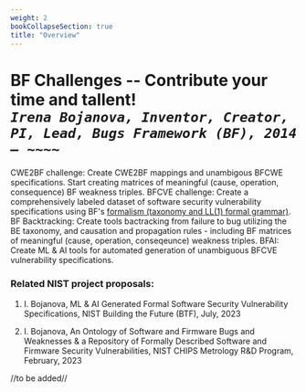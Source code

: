 ```yaml
---
weight: 2
bookCollapseSection: true
title: "Overview"
---
```

# BF Challenges -- Contribute your time and tallent!<br/>_`Irena Bojanova, Inventor, Creator, PI, Lead, Bugs Framework (BF), 2014 – ~~~~`_

CWE2BF challenge: Create CWE2BF mappings and unambigous BFCWE specifications. Start creating matrices of meaningful (cause, operation, consequence) BF weakness triples.
BFCVE challenge: Create a comprehensively labeled dataset of software security vulnerability specifications using BF's [formalism (taxonomy and LL(1) formal grammar)](/BF/info/bf-classes/).
BF Backtracking: Create tools bactracking from failure to bug utilizing the BE taxonomy, and causation and propagation rules - including BF matrices of meaningful (cause, operation, conseqeunce) weakness triples.
BFAI: Create ML & AI tools for automated generation of unambiguous BFCVE vulnerability specifications.

### Related NIST project proposals:

1. I. Bojanova, ML & AI Generated Formal Software Security Vulnerability Specifications, NIST Building the Future (BTF), July, 2023

2. I. Bojanova, An Ontology of Software and Firmware Bugs and Weaknesses & a Repository of Formally Described Software and Firmware Security Vulnerabilities, NIST CHIPS Metrology R&D Program, February, 2023

//to be added//
